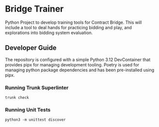 # Bridge Trainer

Python Project to develop training tools for Contract Bridge. This will include a tool to deal hands for practicing bidding and play, and explorations into bidding system evaluation.

## Developer Guide

The repository is configured with a simple Python 3.12 DevContainer that provides pipx for managing development tooling. Poetry is used for managing python package dependencies and has been pre-installed using pipx.

### Running Trunk Superlinter

`trunk check`

### Running Unit Tests

`python3 -m unittest discover`
